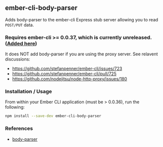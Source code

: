 ## ember-cli-body-parser

Adds body-parser to the ember-cli Express stub server allowing you to read ```POST/PUT``` data.

### Requires ember-cli >= 0.0.37, which is currently unreleased. ([Added here](https://github.com/stefanpenner/ember-cli/pull/1097))

It does NOT add body-parser if you are using the proxy server.  See relavent discussions:

* https://github.com/stefanpenner/ember-cli/issues/723
* https://github.com/stefanpenner/ember-cli/pull/725
* https://github.com/nodejitsu/node-http-proxy/issues/180


### Installation / Usage

From within your Ember CLI application (must be > 0.0.36), run the following:

```bash
npm install --save-dev ember-cli-body-parser
```

### References

* [body-parser](https://github.com/expressjs/body-parser)
